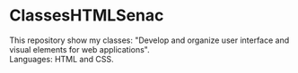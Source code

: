 # ClassesHTMLSenac
This repository show my classes: "Develop and organize user interface and visual elements for web applications".<br>
Languages: HTML and CSS. 
